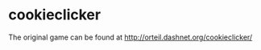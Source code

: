 cookieclicker
=============

The original game can be found at http://orteil.dashnet.org/cookieclicker/

